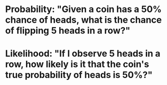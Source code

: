 # Probability: "Given a coin has a 50% chance of heads, what is the chance of flipping 5 heads in a row?"
# Likelihood: "If I observe 5 heads in a row, how likely is it that the coin's true probability of heads is 50%?"